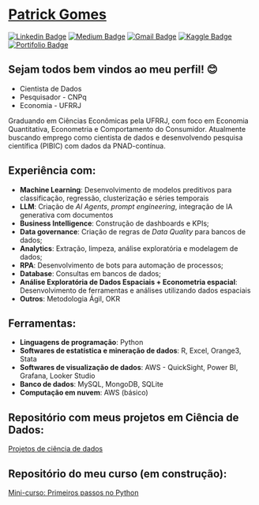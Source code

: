  # <div class="LI-profile-badge"  data-version="v1" data-size="medium" data-locale="pt_BR" data-type="horizontal" data-theme="dark" data-vanity="patotricks15"><a class="LI-simple-link" href='https://github.com/Patotricks15/Ciencia-de-dados-projetos/blob/master/Curr%C3%ADculo%20Patrick%20Gomes.pdf'>Patrick Gomes</a></div>
[![Linkedin Badge](https://img.shields.io/badge/-LinkedIn-blue?style=flat-square&logo=Linkedin&logoColor=white&link=https://www.linkedin.com/in/patrick-gomes-2432751a3/)](https://www.linkedin.com/in/patrick-gomes-2432751a3/) [![Medium Badge](https://img.shields.io/badge/-Medium-black?style=flat-square&logo=Medium&logoColor=white&link=https://medium.com/@patotricks15)](https://medium.com/@patotricks15) [![Gmail Badge](https://img.shields.io/badge/-Gmail-red?style=flat-square&logo=Gmail&logoColor=white&link=patrickufrrj@gmail.com)](patrickufrrj@gmail.com) [![Kaggle Badge](https://img.shields.io/badge/-kaggle-blue?style=flat-square&logo=kaggle&logoColor=white&link=https://www.kaggle.com/patrickgomes)](https://www.kaggle.com/patrickgomes) [![Portifolio Badge](https://img.shields.io/badge/-Portfolio-green?style=flat-square&logo=Portfolio&logoColor=white&link=https://patotricks15.github.io/Patotricks15/)](https://github.com/Patotricks15/Ciencia-de-dados-projetos)

## Sejam todos bem vindos ao meu perfil! 😊

* Cientista de Dados
* Pesquisador - CNPq
* Economia - UFRRJ

Graduando em Ciências Econômicas pela UFRRJ, com foco em Economia Quantitativa, Econometria e Comportamento do Consumidor. Atualmente buscando emprego como cientista de dados e desenvolvendo pesquisa científica (PIBIC) com dados da PNAD-contínua.


## Experiência com:
- **Machine Learning**: Desenvolvimento de modelos preditivos para classificação, regressão, clusterização e séries temporais
- **LLM**: Criação de *AI Agents*, *prompt engineering*, integração de IA generativa com documentos
- **Business Intelligence**: Construção de dashboards e KPIs;
- **Data governance**: Criação de regras de *Data Quality* para bancos de dados;
- **Analytics**: Extração, limpeza, análise exploratória e modelagem de dados;
- **RPA**: Desenvolvimento de bots para automação de processos;
- **Database**: Consultas em bancos de dados;
- **Análise Exploratória de Dados Espaciais + Econometria espacial**: Desenvolvimento de ferramentas e análises utilizando dados espaciais
- **Outros**: Metodologia Ágil, OKR

## Ferramentas:
- **Linguagens de programação**: Python
- **Softwares de estatística e mineração de dados**: R, Excel, Orange3, Stata
- **Softwares de visualização de dados**: AWS - QuickSight, Power BI, Grafana, Looker Studio
- **Banco de dados**: MySQL, MongoDB, SQLite
- **Computação em nuvem**: AWS (básico)

## Repositório com meus projetos em Ciência de Dados:

[Projetos de ciência de dados](https://github.com/Patotricks15/Ciencia-de-dados-projetos)

## Repositório do meu curso (em construção):

[Mini-curso: Primeiros passos no Python](https://github.com/Patotricks15/Minicurso_Python)
